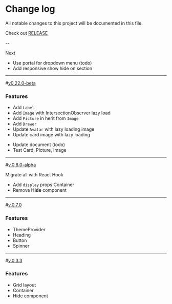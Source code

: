 # Change log

All notable changes to this project will be documented in this file.

Check out [RELEASE](https://github.com/we-mak/w-design/releases)

--

Next

- Use portal for dropdown menu (todo)
- Add responsive show hide on section

---

<a name="0.22.0-beta"></a>#[v0.22.0-beta]()

### Features

- Add `Label`
- Add `Image` with IntersectionObserver lazy load
- Add `Picture` in herit from `Image`
- Add `Drawer`
- Update `Avatar` with lazy loading image
- Update card image with lazy loading

* Update document (todo)
* Test Card, Picture, Image

---

<a name="0.8.0-alpha"></a>#[v.0.8.0-alpha]()

Migrate all with React Hook

- Add `display` props Container
- Remove **Hide** component

---

<a name="0.7.0"></a>#[v.0.7.0]()

### Features

- ThemeProvider
- Heading
- Button
- Spinner

---

<a name="0.3.3"></a> #[v.0.3.3](https://github.com/we-mak/w-design/compare/hotfix/0.3.2...master)

### Features

- Grid layout
- Container
- Hide component
